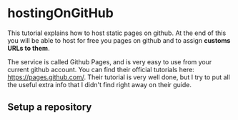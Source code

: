 # hostingOnGitHub

This tutorial explains how to host static pages on github. At the end of this you will be able to host for free you pages on github and to assign **customs URLs to them**.

The service is called Github Pages, and is very easy to use from your current github account.
You can find their official tutorials here: https://pages.github.com/.
Their tutorial is very well done, but I try to put all the useful extra info that I didn't find right away on their guide.

## Setup a repository










